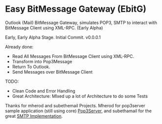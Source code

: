 # Easy BitMessage Gateway (EbitG)

Outlook (Mail) BitMessage Gateway, simulates POP3, SMTP to interact with BitMessage Client using XML-RPC. (Early Alpha)

Early, Early Alpha Stage. Initial Commit. v0.0.0.1

Already done:
+ Read All Messages From BitMessage Client using XML-RPC.
+ Transform into Pop3Message
+ Return To Outlook.
+ Send Messages over BitMessage Client

TODO:
+ Clean Code and Error Handling
+ Great Architecture: MIxed up a lot of Architecture to do some Tests

Thanks for mherod and subethemail Projects. Mherod for pop3server sample application (still using core) [Pop3Server](https://github.com/mherod/pop3server), and subethamail for the great [SMTP Implementation](https://github.com/voodoodyne/subetha).
